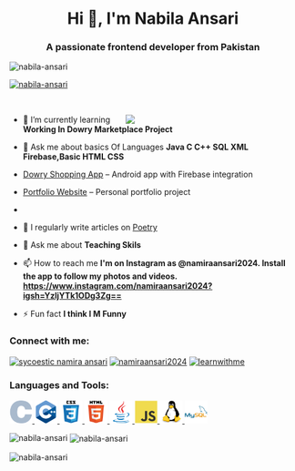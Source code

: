 <h1 align="center">Hi 👋, I'm Nabila Ansari</h1>
<h3 align="center">A passionate frontend developer from Pakistan</h3>

<p align="left"> <img src="https://komarev.com/ghpvc/?username=nabila-ansari&label=Profile%20views&color=0e75b6&style=flat" alt="nabila-ansari" /> </p>

<p align="left"> <a href="https://github.com/ryo-ma/github-profile-trophy"><img src="https://github-profile-trophy.vercel.app/?username=nabila-ansari" alt="nabila-ansari" /></a> </p>

<p align="left"> <a href="https://twitter.com/" target="blank"><img src="https://img.shields.io/twitter/follow/?logo=twitter&style=for-the-badge" alt="" /></a> </p>
<img src="https://steamuserimages-a.akamaihd.net/ugc/1631947648964785474/81CBA15178466DD47195A239232202E78987B714/?imw=637&imh=358&ima=fit&impolicy=Letterbox&imcolor=%23000000&letterbox=true" align="right" width="300" alter="coding">


- 🌱 I’m currently learning **Working In Dowry Marketplace Project**

- 👯 Ask me about basics Of Languages **Java C C++ SQL XML Firebase,Basic HTML CSS**
- [Dowry Shopping App](https://github.com/Nabila-Ansari/VowEssentialDowryShoping) – Android app with Firebase integration
- [Portfolio Website](https://github.com/nabila-ansari) – Personal portfolio project  
- 
  
- 📝 I regularly write articles on [Poetry](Poetry)

- 💬 Ask me about **Teaching Skils**

- 📫 How to reach me **I'm on Instagram as @namiraansari2024. Install the app to follow my photos and videos. https://www.instagram.com/namiraansari2024?igsh=YzljYTk1ODg3Zg==**

- ⚡ Fun fact **I think I M Funny**

<h3 align="left">Connect with me:</h3>
<p align="left">
<a href="https://fb.com/sycoestic namira ansari" target="blank"><img align="center" src="https://raw.githubusercontent.com/rahuldkjain/github-profile-readme-generator/master/src/images/icons/Social/facebook.svg" alt="sycoestic namira ansari" height="30" width="40" /></a>
<a href="https://instagram.com/namiraansari2024" target="blank"><img align="center" src="https://raw.githubusercontent.com/rahuldkjain/github-profile-readme-generator/master/src/images/icons/Social/instagram.svg" alt="namiraansari2024" height="30" width="40" /></a>
<a href="https://www.youtube.com/c/learnwithme" target="blank"><img align="center" src="https://raw.githubusercontent.com/rahuldkjain/github-profile-readme-generator/master/src/images/icons/Social/youtube.svg" alt="learnwithme" height="30" width="40" /></a>
</p>


<h3 align="left">Languages and Tools:</h3>
<p align="left"> <a href="https://www.cprogramming.com/" target="_blank" rel="noreferrer"> <img src="https://raw.githubusercontent.com/devicons/devicon/master/icons/c/c-original.svg" alt="c" width="40" height="40"/> </a> <a href="https://www.w3schools.com/cpp/" target="_blank" rel="noreferrer"> <img src="https://raw.githubusercontent.com/devicons/devicon/master/icons/cplusplus/cplusplus-original.svg" alt="cplusplus" width="40" height="40"/> </a> <a href="https://www.w3schools.com/css/" target="_blank" rel="noreferrer"> <img src="https://raw.githubusercontent.com/devicons/devicon/master/icons/css3/css3-original-wordmark.svg" alt="css3" width="40" height="40"/> </a> <a href="https://www.w3.org/html/" target="_blank" rel="noreferrer"> <img src="https://raw.githubusercontent.com/devicons/devicon/master/icons/html5/html5-original-wordmark.svg" alt="html5" width="40" height="40"/> </a> <a href="https://www.java.com" target="_blank" rel="noreferrer"> <img src="https://raw.githubusercontent.com/devicons/devicon/master/icons/java/java-original.svg" alt="java" width="40" height="40"/> </a> <a href="https://developer.mozilla.org/en-US/docs/Web/JavaScript" target="_blank" rel="noreferrer"> <img src="https://raw.githubusercontent.com/devicons/devicon/master/icons/javascript/javascript-original.svg" alt="javascript" width="40" height="40"/> </a> <a href="https://www.linux.org/" target="_blank" rel="noreferrer"> <img src="https://raw.githubusercontent.com/devicons/devicon/master/icons/linux/linux-original.svg" alt="linux" width="40" height="40"/> </a> <a href="https://www.mysql.com/" target="_blank" rel="noreferrer"> <img src="https://raw.githubusercontent.com/devicons/devicon/master/icons/mysql/mysql-original-wordmark.svg" alt="mysql" width="40" height="40"/> </a> </p>

<p><img align="left" src="https://github-readme-stats.vercel.app/api/top-langs?username=nabila-ansari&show_icons=true&locale=en&layout=compact" alt="nabila-ansari" /></p>

<p>&nbsp;<img align="center" src="https://github-readme-stats.vercel.app/api?username=nabila-ansari&show_icons=true&locale=en" alt="nabila-ansari" /></p>

<p><img align="center" src="https://github-readme-streak-stats.herokuapp.com/?user=nabila-ansari&" alt="nabila-ansari" /></p>
